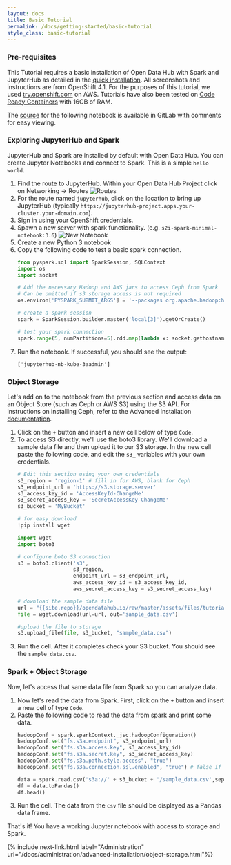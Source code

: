 ```yaml
---
layout: docs
title: Basic Tutorial
permalink: /docs/getting-started/basic-tutorial
style_class: basic-tutorial
---
```


### Pre-requisites

This Tutorial requires a basic installation of Open Data Hub with Spark and JupyterHub as detailed in the [quick installation]({{site.baseurl}}/docs/getting-started/quick-installation).   All screenshots and instructions are from OpenShift 4.1.  For the purposes of this tutorial, we used [try.openshift.com](https://try.openshift.com/) on AWS.  Tutorials have also been tested on [Code Ready Containers](https://code-ready.github.io/crc/) with 16GB of RAM.


The [source]({{site.repo}}/opendatahub.io/blob/master/assets/files/tutorials/basic/basic_tutorial_notebook.ipynb) for the following notebook is available in GitLab with comments for easy viewing.

### Exploring JupyterHub and Spark

JupyterHub and Spark are installed by default with Open Data Hub.  You can create Jupyter Notebooks and connect to Spark.  This is a simple `hello world`.

1.  Find the route to JupyterHub.  Within your Open Data Hub Project click on Networking -> Routes
    ![Routes]({{site.baseurl}}/assets/img/pages/docs/basic-tutorial/1-routes.png "Routes")
1.  For the route named `jupyterhub`, click on the location to bring up JupyterHub (typically `https://jupyterhub-project.apps.your-cluster.your-domain.com`).
1.  Sign in using your OpenShift credentials.
1.  Spawn a new server with spark functionality.  (e.g. `s2i-spark-minimal-notebook:3.6`)
    ![New Notebook]({{site.baseurl}}/assets/img/pages/docs/basic-tutorial/2-new-notebook.png "New Notebook")
1.  Create a new Python 3 notebook
1.  Copy the following code to test a basic spark connection.
    ```python
    from pyspark.sql import SparkSession, SQLContext
    import os
    import socket

    # Add the necessary Hadoop and AWS jars to access Ceph from Spark
    # Can be omitted if s3 storage access is not required
    os.environ['PYSPARK_SUBMIT_ARGS'] = '--packages org.apache.hadoop:hadoop-aws:2.7.3,com.amazonaws:aws-java-sdk:1.7.4 pyspark-shell'

    # create a spark session
    spark = SparkSession.builder.master('local[3]').getOrCreate()

    # test your spark connection
    spark.range(5, numPartitions=5).rdd.map(lambda x: socket.gethostname()).distinct().collect()
    ```
1.  Run the notebook.  If successful, you should see the output:
    ```
    ['jupyterhub-nb-kube-3aadmin']
    ```


### Object Storage

Let's add on to the notebook from the previous section and access data on an Object Store (such as Ceph or AWS S3) using the S3 API.  For instructions on installing Ceph, refer to the Advanced Installation [documentation]({{site.baseurl}}/docs/administration/advanced-installation/object-storage.html).
1.  Click on the `+` button and insert a new cell below of type `Code`.
1.  To access S3 directly, we'll use the boto3 library.  We'll download a sample data file and then upload it to our S3 storage.  In the new cell paste the following code, and edit the `s3_` variables with your own credentials.
    ```python
    # Edit this section using your own credentials
    s3_region = 'region-1' # fill in for AWS, blank for Ceph
    s3_endpoint_url = 'https://s3.storage.server'
    s3_access_key_id = 'AccessKeyId-ChangeMe'
    s3_secret_access_key = 'SecretAccessKey-ChangeMe'
    s3_bucket = 'MyBucket'

    # for easy download
    !pip install wget

    import wget
    import boto3

    # configure boto S3 connection
    s3 = boto3.client('s3',
                      s3_region,
                      endpoint_url = s3_endpoint_url,
                      aws_access_key_id = s3_access_key_id,
                      aws_secret_access_key = s3_secret_access_key)

    # download the sample data file
    url = "{{site.repo}}/opendatahub.io/raw/master/assets/files/tutorials/basic/sample_data.csv"
    file = wget.download(url=url, out='sample_data.csv')

    #upload the file to storage
    s3.upload_file(file, s3_bucket, "sample_data.csv")
    ```
1.  Run the cell.  After it completes check your S3 bucket.  You should see the `sample_data.csv`.


### Spark + Object Storage

Now, let's access that same data file from Spark so you can analyze data.

1.  Now let's read the data from Spark.  First, click on the `+` button and insert a new cell of type `Code`.
1.  Paste the following code to read the data from spark and print some data.
    ```python
    hadoopConf = spark.sparkContext._jsc.hadoopConfiguration()
    hadoopConf.set("fs.s3a.endpoint", s3_endpoint_url)
    hadoopConf.set("fs.s3a.access.key", s3_access_key_id)
    hadoopConf.set("fs.s3a.secret.key", s3_secret_access_key)
    hadoopConf.set("fs.s3a.path.style.access", "true")
    hadoopConf.set("fs.s3a.connection.ssl.enabled", "true") # false if not https

    data = spark.read.csv('s3a://' + s3_bucket + '/sample_data.csv',sep=",", header=True)
    df = data.toPandas()
    df.head()
    ```
1.  Run the cell.  The data from the `csv` file should be displayed as a Pandas data frame.

That's it!  You have a working Jupyter notebook with access to storage and Spark.

{% include next-link.html label="Administration" url="/docs/administration/advanced-installation/object-storage.html"%}
<!--{% include next-link.html label="AI Library" url="/docs/ai-library/installation.html"%}-->
